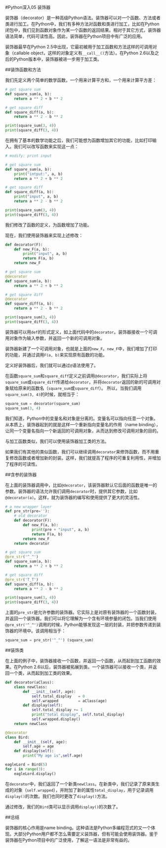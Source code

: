 #Python深入05 装饰器

装饰器（decorator）是一种高级Python语法。装饰器可以对一个函数、方法或者类进行加工。在Python中，我们有多种方法对函数和类进行加工，比如在Python闭包中，我们见到函数对象作为某一个函数的返回结果。相对于其它方式，装饰器语法简单，代码可读性高。因此，装饰器在Python项目中有广泛的应用。

装饰器最早在Python 2.5中出现，它最初被用于加工函数和方法这样的可调用对象（callable object，这样的对象定义有`__call__()`方法）。在Python 2.6以及之后的Python版本中，装饰器被进一步用于加工类。

##装饰函数和方法

我们先定义两个简单的数学函数，一个用来计算平方和，一个用来计算平方差：

```python
# get square sum
def square_sum(a, b):
    return a ** 2 + b ** 2

# get square diff
def square_diff(a, b):
    return a ** 2 - b ** 2

print(square_sum(3, 4))
print(square_diff(3, 4))
```

在拥有了基本的数学功能之后，我们可能想为函数增加其它的功能，比如打印输入。我们可以改写函数来实现这一点：

```python
# modify: print input

# get square sum
def square_sum(a, b):
    print("intput:", a, b)
    return a ** 2 + b ** 2

# get square diff
def square_diff(a, b):
    print("input", a, b)
    return a ** 2 - b ** 2

print(square_sum(3, 4))
print(square_diff(3, 4))
```

我们修改了函数的定义，为函数增加了功能。

现在，我们使用装饰器来实现上述修改：

```python
def decorator(F):
    def new_F(a, b):
        print("input", a, b)
        return F(a, b)
    return new_F

# get square sum
@decorator
def square_sum(a, b):
    return a ** 2 + b ** 2

# get square diff
@decorator
def square_diff(a, b):
    return a ** 2 - b ** 2

print(square_sum(3, 4))
print(square_diff(3, 4))
```

装饰器可以用`def`的形式定义，如上面代码中的`decorator`。装饰器接收一个可调用对象作为输入参数，并返回一个新的可调用对象。

装饰器新建了一个可调用对象，也就是上面的`new_F`。`new_F`中，我们增加了打印的功能，并通过调用`F(a, b)`来实现原有函数的功能。

定义好装饰器后，我们就可以通过`@`语法使用了。

在函数`square_sum`和`square_diff`定义之前调用`@decorator`，我们实际上将`square_sum`或`square_diff`传递给`decorator`，并将`decorator`返回的新的可调用对象赋给原来的函数名（`square_sum`或`square_diff`）。 所以，当我们调用`square_sum(3, 4)`的时候，就相当于：

```python
square_sum = decorator(square_sum)
square_sum(3, 4)
```

我们知道，Python中的变量名和对象是分离的。变量名可以指向任意一个对象。从本质上，装饰器起到的就是这样一个重新指向变量名的作用（name binding），让同一个变量名指向一个新返回的可调用对象，从而达到修改可调用对象的目的。

与加工函数类似，我们可以使用装饰器加工类的方法。

如果我们有其他的类似函数，我们可以继续调用`decorator`来修饰函数，而不用重复修改函数或者增加新的封装。这样，我们就提高了程序的可重复利用性，并增加了程序的可读性。

##含参的装饰器

在上面的装饰器调用中，比如`@decorator`，该装饰器默认它后面的函数是唯一的参数。装饰器的语法允许我们调用`decorator`时，提供其它参数，比如`@decorator(a)`。这样，就为装饰器的编写和使用提供了更大的灵活性。

```python
# a new wrapper layer
def pre_str(pre=''):
    # old decorator
    def decorator(F):
        def new_F(a, b):
            print(pre + "input", a, b)
            return F(a, b)
        return new_F
    return decorator

# get square sum
@pre_str('^_^')
def square_sum(a, b):
    return a ** 2 + b ** 2

# get square diff
@pre_str('T_T')
def square_diff(a, b):
    return a ** 2 - b ** 2

print(square_sum(3, 4))
print(square_diff(3, 4))
```

上面的`pre_str`是允许参数的装饰器。它实际上是对原有装饰器的一个函数封装，并返回一个装饰器。我们可以将它理解为一个含有环境参量的闭包。当我们使用`@pre_str('^_^')`调用的时候，Python能够发现这一层的封装，并把参数传递到装饰器的环境中。该调用相当于：

```python
square_sum = pre_str('^_^') (square_sum)
```

##装饰类

在上面的例子中，装饰器接收一个函数，并返回一个函数，从而起到加工函数的效果。在Python 2.6以后，装饰器被拓展到类。一个装饰器可以接收一个类，并返回一个类，从而起到加工类的效果。

```python
def decorator(aClass):
    class newClass:
        def __init__(self, age):
            self.total_display   = 0
            self.wrapped         = aClass(age)
        def display(self):
            self.total_display += 1
            print("total display", self.total_display)
            self.wrapped.display()
    return newClass

@decorator
class Bird:
    def __init__(self, age):
        self.age = age
    def display(self):
        print("My age is",self.age)

eagleLord = Bird(5)
for i in range(3):
    eagleLord.display()
```

在`decorator`中，我们返回了一个新类`newClass`。在新类中，我们记录了原来类生成的对象（`self.wrapped`），并附加了新的属性`total_display`，用于记录调用`display()`的次数。我们也同时更改了`display()`方法。

通过修改，我们的`Bird`类可以显示调用`display()`的次数了。

##总结

装饰器的核心作用是name binding。这种语法是Python多编程范式的又一个体现。大部分Python用户都不怎么需要定义装饰器，但有可能会使用装饰器。鉴于装饰器在Python项目中的广泛使用，了解这一语法是非常有益的。